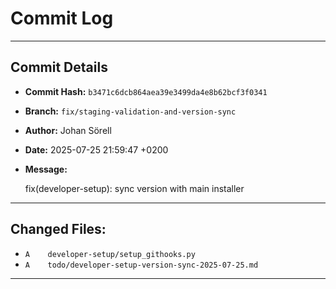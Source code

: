 # Commit Log

---

## Commit Details

- **Commit Hash:**   `b3471c6dcb864aea39e3499da4e8b62bcf3f0341`
- **Branch:**        `fix/staging-validation-and-version-sync`
- **Author:**        Johan Sörell
- **Date:**          2025-07-25 21:59:47 +0200
- **Message:**

  fix(developer-setup): sync version with main installer

---

## Changed Files:

- `A	developer-setup/setup_githooks.py`
- `A	todo/developer-setup-version-sync-2025-07-25.md`

---

